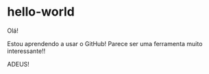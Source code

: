 # hello-world

Olá!

Estou aprendendo a usar o GitHub! 
Parece ser uma ferramenta muito interessante!!

ADEUS!
